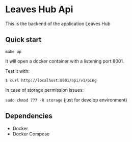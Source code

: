 # Leaves Hub Api

This is the backend of the application Leaves Hub

## Quick start

```make up```

It will open a docker container with a listening port 8001.

Test it with:

```$ curl http://localhost:8001/api/v1/ping```

In case of storage permission issues:

```sudo chmod 777 -R storage``` (just for develop environment)

## Dependencies

- Docker
- Docker Compose
